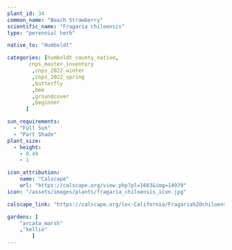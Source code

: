 ```yaml
---
plant_id: 34
common_name: "Beach Strawberry"
scientific_name: "Fragaria chiloensis"
type: "perennial herb"

native_to: "Humboldt"

categories: [humboldt_county_native,
       cnps_master_inventory
        ,cnps_2022_winter
        ,cnps_2022_spring
        ,butterfly
        ,bee
        ,groundcover
        ,beginner
      ]

sun_requirements:
  - "Full Sun"
  - "Part Shade"
plant_size:
  - height: 
    - 0.49
    - 1

icon_attribution: 
    name: "Calscape"
    url: "https://calscape.org/view.php?pl=1663&img=14939"
icon: "/assets/images/plants/fragaria_chiloensis_icon.jpg" 

calscape_link: "https://calscape.org/loc-California/Fragaria%20chiloensis%20(Beach%20Strawberry)"

gardens: [ 
    "arcata_marsh"
    ,"kellie" 
        ]
---
```


